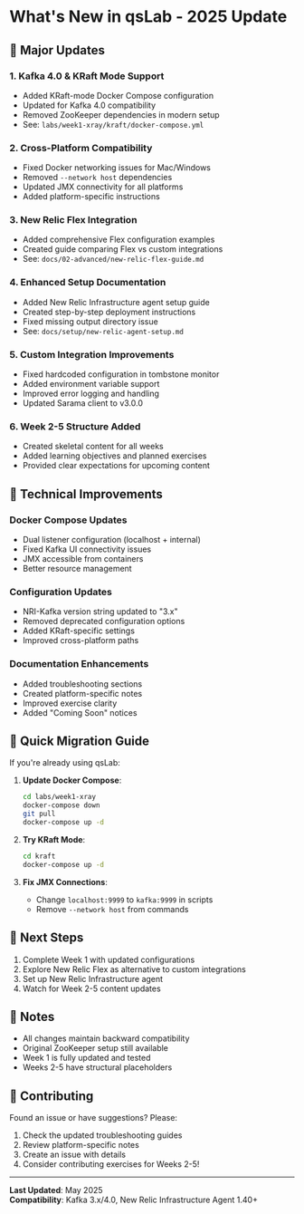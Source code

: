 # What's New in qsLab - 2025 Update

## 🎉 Major Updates

### 1. Kafka 4.0 & KRaft Mode Support
- Added KRaft-mode Docker Compose configuration
- Updated for Kafka 4.0 compatibility
- Removed ZooKeeper dependencies in modern setup
- See: `labs/week1-xray/kraft/docker-compose.yml`

### 2. Cross-Platform Compatibility
- Fixed Docker networking issues for Mac/Windows
- Removed `--network host` dependencies
- Updated JMX connectivity for all platforms
- Added platform-specific instructions

### 3. New Relic Flex Integration
- Added comprehensive Flex configuration examples
- Created guide comparing Flex vs custom integrations
- See: `docs/02-advanced/new-relic-flex-guide.md`

### 4. Enhanced Setup Documentation
- Added New Relic Infrastructure agent setup guide
- Created step-by-step deployment instructions
- Fixed missing output directory issue
- See: `docs/setup/new-relic-agent-setup.md`

### 5. Custom Integration Improvements
- Fixed hardcoded configuration in tombstone monitor
- Added environment variable support
- Improved error logging and handling
- Updated Sarama client to v3.0.0

### 6. Week 2-5 Structure Added
- Created skeletal content for all weeks
- Added learning objectives and planned exercises
- Provided clear expectations for upcoming content

## 🔧 Technical Improvements

### Docker Compose Updates
- Dual listener configuration (localhost + internal)
- Fixed Kafka UI connectivity issues
- JMX accessible from containers
- Better resource management

### Configuration Updates
- NRI-Kafka version string updated to "3.x"
- Removed deprecated configuration options
- Added KRaft-specific settings
- Improved cross-platform paths

### Documentation Enhancements
- Added troubleshooting sections
- Created platform-specific notes
- Improved exercise clarity
- Added "Coming Soon" notices

## 🚀 Quick Migration Guide

If you're already using qsLab:

1. **Update Docker Compose**:
   ```bash
   cd labs/week1-xray
   docker-compose down
   git pull
   docker-compose up -d
   ```

2. **Try KRaft Mode**:
   ```bash
   cd kraft
   docker-compose up -d
   ```

3. **Fix JMX Connections**:
   - Change `localhost:9999` to `kafka:9999` in scripts
   - Remove `--network host` from commands

## 🎯 Next Steps

1. Complete Week 1 with updated configurations
2. Explore New Relic Flex as alternative to custom integrations
3. Set up New Relic Infrastructure agent
4. Watch for Week 2-5 content updates

## 📝 Notes

- All changes maintain backward compatibility
- Original ZooKeeper setup still available
- Week 1 is fully updated and tested
- Weeks 2-5 have structural placeholders

## 🤝 Contributing

Found an issue or have suggestions? Please:
1. Check the updated troubleshooting guides
2. Review platform-specific notes
3. Create an issue with details
4. Consider contributing exercises for Weeks 2-5!

---

**Last Updated**: May 2025  
**Compatibility**: Kafka 3.x/4.0, New Relic Infrastructure Agent 1.40+
